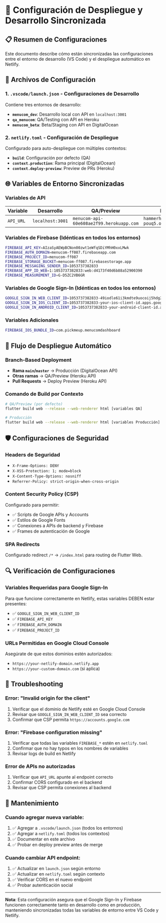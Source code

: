 # 🚀 Configuración de Despliegue y Desarrollo Sincronizada

## 📋 Resumen de Configuraciones

Este documento describe cómo están sincronizadas las configuraciones entre el entorno de desarrollo (VS Code) y el despliegue automático en Netlify.

## 🔧 Archivos de Configuración

### 1. **`.vscode/launch.json`** - Configuraciones de Desarrollo
Contiene tres entornos de desarrollo:
- **`menucom_dev`**: Desarrollo local con API en `localhost:3001`
- **`qa_menucom`**: QA/Testing con API en Heroku
- **`menucom_beta`**: Beta/Staging con API en DigitalOcean

### 2. **`netlify.toml`** - Configuración de Despliegue
Configurado para auto-despliegue con múltiples contextos:
- **`build`**: Configuración por defecto (QA)
- **`context.production`**: Rama principal (DigitalOcean)
- **`context.deploy-preview`**: Preview de PRs (Heroku)

## 🌐 Variables de Entorno Sincronizadas

### **Variables de API**
| Variable | Desarrollo | QA/Preview | Producción |
|----------|------------|------------|------------|
| `API_URL` | `localhost:3001` | `menucom-api-60e608ae2f99.herokuapp.com` | `hammerhead-app-pouq5.ondigitalocean.app` |

### **Variables de Firebase** (Idénticas en todos los entornos)
```bash
FIREBASE_API_KEY=AIzaSyAEWpBCNon00zwt1eWfqSDiYMhH0xxLMwk
FIREBASE_AUTH_DOMAIN=menucom-ff087.firebaseapp.com
FIREBASE_PROJECT_ID=menucom-ff087
FIREBASE_STORAGE_BUCKET=menucom-ff087.firebasestorage.app
FIREBASE_MESSAGING_SENDER_ID=1053737382833
FIREBASE_APP_ID_WEB=1:1053737382833:web:d4173f40d6b88a52900390
FIREBASE_MEASUREMENT_ID=G-D5ZC2VB6GR
```

### **Variables de Google Sign-In** (Idénticas en todos los entornos)
```bash
GOOGLE_SIGN_IN_WEB_CLIENT_ID=1053737382833-49iodle61i3kmdte9uocoij5hdg263nk.apps.googleusercontent.com
GOOGLE_SIGN_IN_IOS_CLIENT_ID=1053737382833-your-ios-client-id.apps.googleusercontent.com
GOOGLE_SIGN_IN_ANDROID_CLIENT_ID=1053737382833-your-android-client-id.apps.googleusercontent.com
```

### **Variables Adicionales**
```bash
FIREBASE_IOS_BUNDLE_ID=com.pickmeup.menucomdashboard
```

## 🔄 Flujo de Despliegue Automático

### **Branch-Based Deployment**
- **Rama `main`/`master`** → Producción (DigitalOcean API)
- **Otras ramas** → QA/Preview (Heroku API)
- **Pull Requests** → Deploy Preview (Heroku API)

### **Comando de Build por Contexto**
```bash
# QA/Preview (por defecto)
flutter build web --release --web-renderer html [variables QA]

# Producción
flutter build web --release --web-renderer html [variables Producción]
```

## 🛡️ Configuraciones de Seguridad

### **Headers de Seguridad**
- `X-Frame-Options: DENY`
- `X-XSS-Protection: 1; mode=block`
- `X-Content-Type-Options: nosniff`
- `Referrer-Policy: strict-origin-when-cross-origin`

### **Content Security Policy (CSP)**
Configurado para permitir:
- ✅ Scripts de Google APIs y Accounts
- ✅ Estilos de Google Fonts
- ✅ Conexiones a APIs de backend y Firebase
- ✅ Frames de autenticación de Google

### **SPA Redirects**
Configurado redirect `/*` → `/index.html` para routing de Flutter Web.

## 🔍 Verificación de Configuraciones

### **Variables Requeridas para Google Sign-In**
Para que funcione correctamente en Netlify, estas variables DEBEN estar presentes:
- ✅ `GOOGLE_SIGN_IN_WEB_CLIENT_ID`
- ✅ `FIREBASE_API_KEY`
- ✅ `FIREBASE_AUTH_DOMAIN`
- ✅ `FIREBASE_PROJECT_ID`

### **URLs Permitidas en Google Cloud Console**
Asegúrate de que estos dominios estén autorizados:
- `https://your-netlify-domain.netlify.app`
- `https://your-custom-domain.com` (si aplica)

## 🚨 Troubleshooting

### **Error: "Invalid origin for the client"**
1. Verificar que el dominio de Netlify esté en Google Cloud Console
2. Revisar que `GOOGLE_SIGN_IN_WEB_CLIENT_ID` sea correcto
3. Confirmar que CSP permita `https://accounts.google.com`

### **Error: "Firebase configuration missing"**
1. Verificar que todas las variables `FIREBASE_*` estén en `netlify.toml`
2. Confirmar que no hay typos en los nombres de variables
3. Revisar logs de build en Netlify

### **Error de APIs no autorizadas**
1. Verificar que `API_URL` apunte al endpoint correcto
2. Confirmar CORS configurado en el backend
3. Revisar que CSP permita conexiones al backend

## 📝 Mantenimiento

### **Cuando agregar nueva variable:**
1. ✅ Agregar a `.vscode/launch.json` (todos los entornos)
2. ✅ Agregar a `netlify.toml` (todos los contextos)
3. ✅ Documentar en este archivo
4. ✅ Probar en deploy preview antes de merge

### **Cuando cambiar API endpoint:**
1. ✅ Actualizar en `launch.json` según entorno
2. ✅ Actualizar en `netlify.toml` según contexto
3. ✅ Verificar CORS en el nuevo endpoint
4. ✅ Probar autenticación social

---

**Nota**: Esta configuración asegura que el Google Sign-In y Firebase funcionen correctamente tanto en desarrollo como en producción, manteniendo sincronizadas todas las variables de entorno entre VS Code y Netlify.
